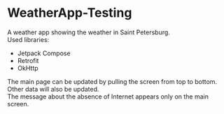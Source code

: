 # WeatherApp-Testing

A weather app showing the weather in Saint Petersburg.  
Used libraries: 
- Jetpack Compose  
- Retrofit  
- OkHttp  

The main page can be updated by pulling the screen from top to bottom. Other data will also be updated.  
The message about the absence of Internet appears only on the main screen.  
